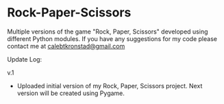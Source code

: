 # Rock-Paper-Scissors
Multiple versions of the game "Rock, Paper, Scissors" developed using different Python modules. 
If you have any suggestions for my code please contact me at calebtkronstad@gmail.com

Update Log:

v.1
- Uploaded initial version of my Rock, Paper, Scissors project. Next version will be created using Pygame.
